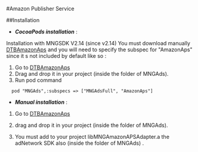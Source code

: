 #Amazon Publisher Service

##Installation

* ***CocoaPods installation*** :

Installation with MNGSDK V2.14 (since v2.14)
You must download manually [DTBAmazonAps](https://bitbucket.org/mngcorp/mngads-demo-ios/downloads/DTBiOSSDK.zip) and you will need to specify the subspec for "AmazonAps" since it s not included by default like so :

1. Go to [DTBAmazonAps](https://bitbucket.org/mngcorp/mngads-demo-ios/downloads/DTBiOSSDK.zip)
2. Drag and drop it in your project (inside the folder of MNGAds).
3. Run pod command

```
  pod "MNGAds",:subspecs => ["MNGAdsFull", "AmazonAps"]

```
* ***Manual  installation*** : 


1. Go to [DTBAmazonAps](https://bitbucket.org/mngcorp/mngads-demo-ios/downloads/DTBiOSSDK.zip)
2.  drag and drop it in your project (inside the folder of MNGAds).

3.  You must add to your project  libMNGAmazonAPSAdapter.a the adNetwork SDK also (inside the folder of MNGAds) .